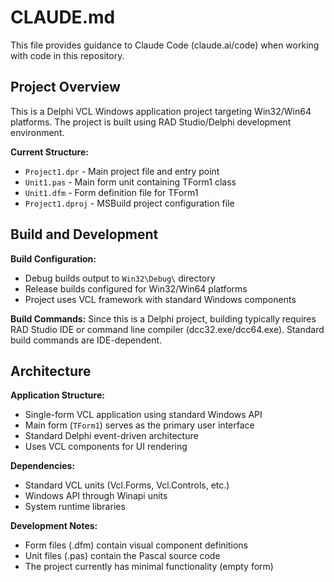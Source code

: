 # CLAUDE.md

This file provides guidance to Claude Code (claude.ai/code) when working with code in this repository.

## Project Overview

This is a Delphi VCL Windows application project targeting Win32/Win64 platforms. The project is built using RAD Studio/Delphi development environment.

**Current Structure:**
- `Project1.dpr` - Main project file and entry point
- `Unit1.pas` - Main form unit containing TForm1 class  
- `Unit1.dfm` - Form definition file for TForm1
- `Project1.dproj` - MSBuild project configuration file

## Build and Development

**Build Configuration:**
- Debug builds output to `Win32\Debug\` directory
- Release builds configured for Win32/Win64 platforms
- Project uses VCL framework with standard Windows components

**Build Commands:**
Since this is a Delphi project, building typically requires RAD Studio IDE or command line compiler (dcc32.exe/dcc64.exe). Standard build commands are IDE-dependent.

## Architecture

**Application Structure:**
- Single-form VCL application using standard Windows API
- Main form (`TForm1`) serves as the primary user interface
- Standard Delphi event-driven architecture
- Uses VCL components for UI rendering

**Dependencies:**
- Standard VCL units (Vcl.Forms, Vcl.Controls, etc.)
- Windows API through Winapi units
- System runtime libraries

**Development Notes:**
- Form files (.dfm) contain visual component definitions
- Unit files (.pas) contain the Pascal source code
- The project currently has minimal functionality (empty form)